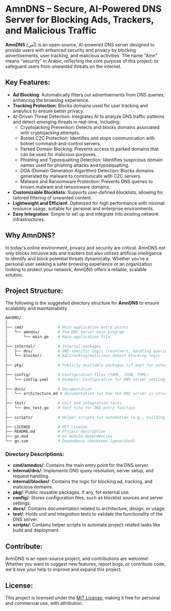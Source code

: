 # AmnDNS – Secure, AI-Powered DNS Server for Blocking Ads, Trackers, and Malicious Traffic

**AmnDNS** (أمن) is an open-source, AI-powered DNS server designed to provide users with enhanced security and privacy by blocking advertisements, user tracking, and malicious activities. The name "Amn" means "security" in Arabic, reflecting the core purpose of this project: to safeguard users from unwanted threats on the internet.

## Key Features:
- **Ad Blocking**: Automatically filters out advertisements from DNS queries, enhancing the browsing experience.
- **Tracking Protection**: Blocks domains used for user tracking and analytics to ensure better privacy.
- AI-Driven Threat Detection: Integrates AI to analyze DNS traffic patterns and detect emerging threats in real-time, including:
  - Cryptojacking Prevention: Detects and blocks domains associated with cryptojacking attempts. 
  - Botnet C2C Protection: Identifies and stops communication with botnet command-and-control servers. 
  - Parked Domain Blocking: Prevents access to parked domains that can be used for malicious purposes. 
  - Phishing and Typosquatting Detection: Identifies suspicious domain names used for phishing attacks and typosquatting. 
  - DGA (Domain Generation Algorithm) Detection: Blocks domains generated by malware to communicate with C2C servers. 
  - Malware and Ransomware Protection: Prevents DNS queries to known malware and ransomware domains.
- **Customizable Blocklists**: Supports user-defined blocklists, allowing for tailored filtering of unwanted content.
- **Lightweight and Efficient**: Optimized for high performance with minimal resource usage, suitable for personal and enterprise environments.
- **Easy Integration**: Simple to set up and integrate into existing network infrastructures.

## Why AmnDNS?
In today's online environment, privacy and security are critical. AmnDNS not only blocks intrusive ads and trackers but also utilizes artificial intelligence to identify and block potential threats dynamically. Whether you're a personal user seeking a safer browsing experience or an organization looking to protect your network, AmnDNS offers a reliable, scalable solution.

## Project Structure:

The following is the suggested directory structure for **AmnDNS** to ensure scalability and maintainability.
```bash
AmnDNS/
│
├── cmd/               # Main application entry points
│   └── amndns/        # The DNS server main program
│       └── main.go    # Main application file
│
├── internal/          # Internal packages 
│   ├── dns/           # DNS-specific logic (resolvers, handling queries)
│   └── blocker/       # Ad/tracking/malicious domain blocking logic
│
├── pkg/               # Publicly available packages (if any) for external use
│
├── config/            # Configuration files (YAML, JSON, TOML)
│   └── config.yaml    # Example: Configuration for DNS server settings
│
├── docs/              # Documentation
│   └── architecture.md # Documentation for how the DNS server is structured
│
├── test/              # Unit and integration tests
│   └── dns_test.go    # Test file for DNS entry function
│
├── scripts/           # Helper scripts for automation (e.g., building, running)
│
├── LICENSE            # MIT License
├── README.md          # Project description
├── go.mod             # Go module dependencies
└── go.sum             # Dependency checksums (generated)
```

### Directory Descriptions:

- **cmd/amndns/**: Contains the main entry point for the DNS server.
- **internal/dns/**: Implements DNS query resolution, server setup, and request handling.
- **internal/blocker/**: Contains the logic for blocking ad, tracking, and malicious domains.
- **pkg/**: Public reusable packages, if any, for external use.
- **config/**: Stores configuration files, such as blocklist sources and server settings.
- **docs/**: Contains documentation related to architecture, design, or usage.
- **test/**: Holds unit and integration tests to validate the functionality of the DNS server.
- **scripts/**: Contains helper scripts to automate project-related tasks like build and deployment.


## Contribute:
AmnDNS is an open-source project, and contributions are welcome! Whether you want to suggest new features, report bugs, or contribute code, we'd love your help to improve and expand this project.

## License:
This project is licensed under the [MIT License](./LICENSE), making it free for personal and commercial use, with attribution.
